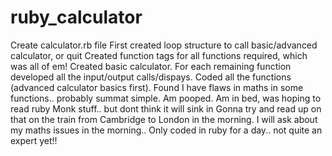 # ruby_calculator
Create calculator.rb file
First created loop structure to call basic/advanced calculator, or quit
Created function tags for all functions required, which was all of em!
Created basic calculator.
For each remaining function developed all the input/output calls/dispays.
Coded all the functions (advanced calculator basics first).
Found I have flaws in maths in some functions.. probably summat simple.
Am pooped. Am in bed, was hoping to read ruby Monk stuff.. but dont think it will sink in
Gonna try and read up on that on the train from Cambridge to London in the morning.
I will ask about my maths issues in the morning.. Only coded in ruby for a day.. not quite 
an expert yet!!

